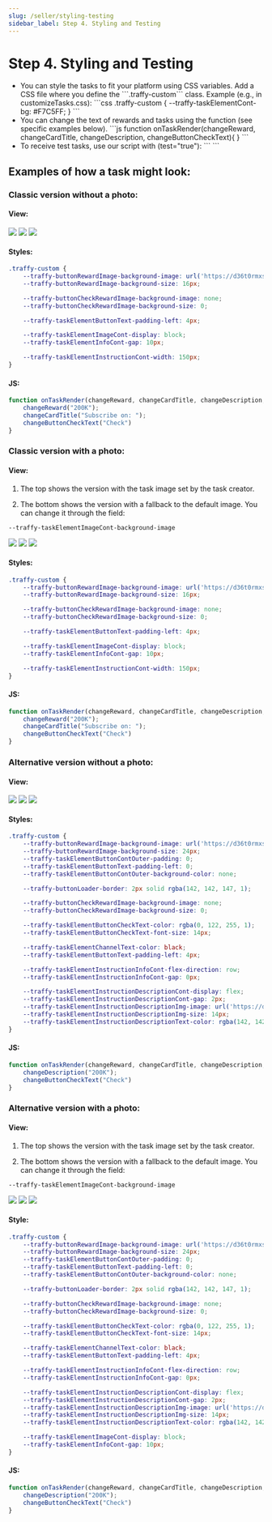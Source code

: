 ```yaml
---
slug: /seller/styling-testing
sidebar_label: Step 4. Styling and Testing
---
```


# Step 4. Styling and Testing

<ul>
<li>
    You can style the tasks to fit your platform using CSS variables. Add a CSS file where you define the ```.traffy-custom``` class.
    Example (e.g., in customizeTasks.css):
```css
.traffy-custom {
    --traffy-taskElementCont-bg: #F7C5FF;
}
```
</li>
<li>
    You can change the text of rewards and tasks using the function (see specific examples below).
    ```js
    function onTaskRender(changeReward, changeCardTitle, changeDescription, changeButtonCheckText){
    }
    ```
</li>

<li>
To receive test tasks, use our script with (test="true"):
```
<script src="https://dvq1zz1g273yl.cloudfront.net/index_v1.1.0.min.js" traffy-key="Traffy Key" test="true"></script>
```
</li>

</ul>

## Examples of how a task might look:

### Classic version without a photo:

#### View:

<div class="responsive-grid">
    <img src="https://d36t0rmxsg07e0.cloudfront.net/default_no_photo_v1.webp"></img>
    <img src="https://d36t0rmxsg07e0.cloudfront.net/openLink_no_photo_v1.webp"></img>
    <img src="https://d36t0rmxsg07e0.cloudfront.net/check_no_photo_v1.webp"></img>
</div>

#### Styles:

```css
.traffy-custom {
    --traffy-buttonRewardImage-background-image: url('https://d36t0rmxsg07e0.cloudfront.net/coin.webp');
    --traffy-buttonRewardImage-background-size: 16px;

    --traffy-buttonCheckRewardImage-background-image: none;
    --traffy-buttonCheckRewardImage-background-size: 0;

    --traffy-taskElementButtonText-padding-left: 4px;

    --traffy-taskElementImageCont-display: block;
    --traffy-taskElementInfoCont-gap: 10px;

    --traffy-taskElementInstructionCont-width: 150px;
}
```

#### JS:

```js
function onTaskRender(changeReward, changeCardTitle, changeDescription, changeButtonCheckText){
    changeReward("200K");
    changeCardTitle("Subscribe on: ");
    changeButtonCheckText("Check")
}
```

### Classic version with a photo:

#### View:

1) The top shows the version with the task image set by the task creator.

2) The bottom shows the version with a fallback to the default image. You can change it through the field:

```css
--traffy-taskElementImageCont-background-image
```

<div class="responsive-grid">
    <img src="https://d36t0rmxsg07e0.cloudfront.net/default_with_photo_v1.webp"></img>
    <img src="https://d36t0rmxsg07e0.cloudfront.net/openLink_with_photo_v1.webp"></img>
    <img src="https://d36t0rmxsg07e0.cloudfront.net/check_with_photo_v1.webp"></img>
</div>

#### Styles:

```css
.traffy-custom {
    --traffy-buttonRewardImage-background-image: url('https://d36t0rmxsg07e0.cloudfront.net/coin.webp');
    --traffy-buttonRewardImage-background-size: 16px;

    --traffy-buttonCheckRewardImage-background-image: none;
    --traffy-buttonCheckRewardImage-background-size: 0;

    --traffy-taskElementButtonText-padding-left: 4px;

    --traffy-taskElementImageCont-display: block;
    --traffy-taskElementInfoCont-gap: 10px;

    --traffy-taskElementInstructionCont-width: 150px;
}
```

#### JS:

```js
function onTaskRender(changeReward, changeCardTitle, changeDescription, changeButtonCheckText){
    changeReward("200K");
    changeCardTitle("Subscribe on: ");
    changeButtonCheckText("Check")
}
```

### Alternative version without a photo:

#### View:

<div class="responsive-grid">
    <img src="https://d36t0rmxsg07e0.cloudfront.net/default_no_photo_v2.webp"></img>
    <img src="https://d36t0rmxsg07e0.cloudfront.net/openLink_no_photo_v2.webp"></img>
    <img src="https://d36t0rmxsg07e0.cloudfront.net/check_no_photo_v2.webp"></img>
</div>

#### Styles:

```css
.traffy-custom {
    --traffy-buttonRewardImage-background-image: url('https://d36t0rmxsg07e0.cloudfront.net/arrow.webp');
    --traffy-buttonRewardImage-background-size: 24px;
    --traffy-taskElementButtonContOuter-padding: 0;
    --traffy-taskElementButtonText-padding-left: 0;
    --traffy-taskElementButtonContOuter-background-color: none;

    --traffy-buttonLoader-border: 2px solid rgba(142, 142, 147, 1);

    --traffy-buttonCheckRewardImage-background-image: none;
    --traffy-buttonCheckRewardImage-background-size: 0;

    --traffy-taskElementButtonCheckText-color: rgba(0, 122, 255, 1);
    --traffy-taskElementButtonCheckText-font-size: 14px; 

    --traffy-taskElementChannelText-color: black;
    --traffy-taskElementButtonText-padding-left: 4px;

    --traffy-taskElementInstructionInfoCont-flex-direction: row;
    --traffy-taskElementInstructionInfoCont-gap: 0px;

    --traffy-taskElementInstructionDescriptionCont-display: flex;
    --traffy-taskElementInstructionDescriptionCont-gap: 2px;
    --traffy-taskElementInstructionDescriptionImg-image: url('https://d36t0rmxsg07e0.cloudfront.net/coin.webp');
    --traffy-taskElementInstructionDescriptionImg-size: 14px;
    --traffy-taskElementInstructionDescriptionText-color: rgba(142, 142, 147, 1);
}
```

#### JS:

```js
function onTaskRender(changeReward, changeCardTitle, changeDescription, changeButtonCheckText){
    changeDescription("200K");
    changeButtonCheckText("Check")
}
```

### Alternative version with a photo:

#### View:

1) The top shows the version with the task image set by the task creator.

2) The bottom shows the version with a fallback to the default image. You can change it through the field:

```css
--traffy-taskElementImageCont-background-image
```

<div class="responsive-grid">
    <img src="https://d36t0rmxsg07e0.cloudfront.net/default_with_photo_v2.webp"></img>
    <img src="https://d36t0rmxsg07e0.cloudfront.net/openLink_with_photo_v2.webp"></img>
    <img src="https://d36t0rmxsg07e0.cloudfront.net/check_with_photo_v2.webp"></img>
</div>

#### Style:

```css
.traffy-custom {
    --traffy-buttonRewardImage-background-image: url('https://d36t0rmxsg07e0.cloudfront.net/arrow.webp');
    --traffy-buttonRewardImage-background-size: 24px;
    --traffy-taskElementButtonContOuter-padding: 0;
    --traffy-taskElementButtonText-padding-left: 0;
    --traffy-taskElementButtonContOuter-background-color: none;

    --traffy-buttonLoader-border: 2px solid rgba(142, 142, 147, 1);

    --traffy-buttonCheckRewardImage-background-image: none;
    --traffy-buttonCheckRewardImage-background-size: 0;

    --traffy-taskElementButtonCheckText-color: rgba(0, 122, 255, 1);
    --traffy-taskElementButtonCheckText-font-size: 14px; 

    --traffy-taskElementChannelText-color: black;
    --traffy-taskElementButtonText-padding-left: 4px;

    --traffy-taskElementInstructionInfoCont-flex-direction: row;
    --traffy-taskElementInstructionInfoCont-gap: 0px;

    --traffy-taskElementInstructionDescriptionCont-display: flex;
    --traffy-taskElementInstructionDescriptionCont-gap: 2px;
    --traffy-taskElementInstructionDescriptionImg-image: url('https://d36t0rmxsg07e0.cloudfront.net/coin.webp');
    --traffy-taskElementInstructionDescriptionImg-size: 14px;
    --traffy-taskElementInstructionDescriptionText-color: rgba(142, 142, 147, 1);

    --traffy-taskElementImageCont-display: block;
    --traffy-taskElementInfoCont-gap: 10px;
}
```

#### JS:

```js
function onTaskRender(changeReward, changeCardTitle, changeDescription, changeButtonCheckText){
    changeDescription("200K");
    changeButtonCheckText("Check")
}
```